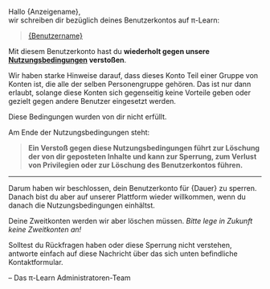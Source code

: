 Hallo {Anzeigename},  
wir schreiben dir bezüglich deines Benutzerkontos auf &pi;-Learn:

> [{Benutzername}](/u/{Benutzer-ID})

Mit diesem Benutzerkonto hast du **wiederholt gegen unsere [Nutzungsbedingungen](/help/legal/terms) verstoßen**.

Wir haben starke Hinweise darauf, dass dieses Konto Teil einer Gruppe von Konten ist, die alle der selben Personengruppe gehören. Das ist nur dann erlaubt, solange diese Konten sich gegenseitig keine Vorteile geben oder gezielt gegen andere Benutzer eingesetzt werden.

Diese Bedingungen wurden von dir nicht erfüllt.

Am Ende der Nutzungsbedingungen steht:

> **Ein Versto&szlig; gegen diese Nutzungsbedingungen f&uuml;hrt zur L&ouml;schung der von dir geposteten Inhalte und kann zur Sperrung, zum Verlust von Privilegien oder zur L&ouml;schung des Benutzerkontos f&uuml;hren.**

-----

Darum haben wir beschlossen, dein Benutzerkonto für {Dauer} zu sperren. Danach bist du aber auf unserer Plattform wieder willkommen, wenn du danach die Nutzungsbedingungen einhältst.

Deine Zweitkonten werden wir aber löschen müssen. *Bitte lege in Zukunft keine Zweitkonten an!*

Solltest du Rückfragen haben oder diese Sperrung nicht verstehen, antworte einfach auf diese Nachricht über das sich unten befindliche Kontaktformular.

&ndash; Das &pi;-Learn Administratoren-Team

